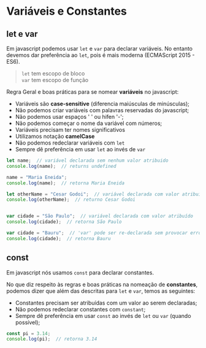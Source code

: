 # Variáveis e Constantes

## let e var

Em javascript podemos usar `let` e `var` para declarar variáveis.
No entanto devemos dar preferência ao `let`, pois é mais moderna (ECMAScript 2015 - ES6).   

>`let` tem escopo de bloco    
>`var`  tem escopo de função

Regra Geral e boas práticas para se nomear **variáveis** no javascript:  

- Variáveis são **case-sensitive** (diferencia maiúsculas de minúsculas);   
- Não podemos criar variáveis com palavras reservadas do javascript;   
- Não podemos usar espaços ' ' ou hifen '-';   
- Não podemos começar o nome da variável com números;   
- Variáveis precisam ter nomes significativos   
- Utilizamos notação **camelCase**
- Não podemos redeclarar variáveis com `let`
- Sempre dê preferência em usar `let` ao invés de `var`  

```{.js linenums="1"}
let name;  // variável declarada sem nenhum valor atribuido 
console.log(name);  // returns undefined

name = "Maria Eneida";
console.log(name);  // retorna Maria Eneida

let otherName = "Cesar Godoi";  // variável declarada com valor atribuido
console.log(otherName);  // returno Cesar Godoi


var cidade = "São Paulo";  // variável declarada com valor atribuído
console.log(cidade);  // retorna São Paulo

var cidade = "Bauru";  // 'var' pode ser re-declarada sem provocar erro
console.log(cidade);  // retorna Bauru
```

## const

Em javascript nós usamos `const` para declarar constantes.

No que diz respeito às regras e boas práticas na nomeação de **constantes**, 
podemos dizer que além das descritas para `let` e `var`, temos as seguintes:

- Constantes precisam ser atribuídas com um valor ao serem declaradas;
- Não podemos redeclarar constantes com `constant`;
- Sempre dê preferência em usar `const` ao invés de `let` ou `var` (quando possível);

```{.js linenums="1"}
const pi = 3.14;
console.log(pi);  // retorna 3.14
```